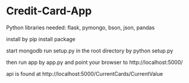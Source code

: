 # Credit-Card-App

Python libraries needed:
flask, pymongo, bson, json, pandas

install by pip install package

start mongodb
run setup.py in the root directory by python setup.py

then run app by app.py and point your browser to http://localhost:5000/

api is found at http://localhost:5000/CurrentCards/CurrentValue
